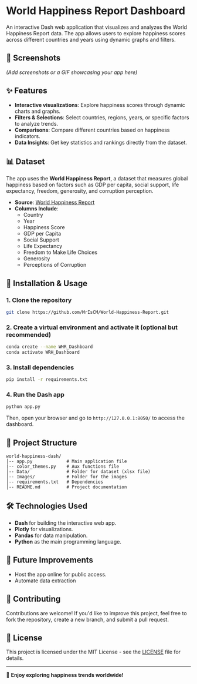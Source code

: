 # World Happiness Report Dashboard

An interactive Dash web application that visualizes and analyzes the World Happiness Report data. The app allows users to explore happiness scores across different countries and years using dynamic graphs and filters.

## 📸 Screenshots
*(Add screenshots or a GIF showcasing your app here)*

## ✨ Features
- **Interactive visualizations**: Explore happiness scores through dynamic charts and graphs.
- **Filters & Selections**: Select countries, regions, years, or specific factors to analyze trends.
- **Comparisons**: Compare different countries based on happiness indicators.
- **Data Insights**: Get key statistics and rankings directly from the dataset.

## 📊 Dataset
The app uses the **World Happiness Report**, a dataset that measures global happiness based on factors such as GDP per capita, social support, life expectancy, freedom, generosity, and corruption perception.

- **Source**: [World Happiness Report](https://worldhappiness.report/)
- **Columns Include**:
  - Country
  - Year
  - Happiness Score
  - GDP per Capita
  - Social Support
  - Life Expectancy
  - Freedom to Make Life Choices
  - Generosity
  - Perceptions of Corruption

## 🚀 Installation & Usage
### **1. Clone the repository**
```bash
git clone https://github.com/MrIsCM/World-Happiness-Report.git
```

### **2. Create a virtual environment and activate it (optional but recommended)**
```bash
conda create --name WHR_Dashboard
conda activate WRH_Dashboard
```

### **3. Install dependencies**
```bash
pip install -r requirements.txt
```

### **4. Run the Dash app**
```bash
python app.py
```
Then, open your browser and go to `http://127.0.0.1:8050/` to access the dashboard.

## 📂 Project Structure
```
world-happiness-dash/
│-- app.py             # Main application file
|-- color_themes.py    # Aux functions file
│-- Data/              # Folder for dataset (xlsx file)
│-- Images/            # Folder for the images
│-- requirements.txt   # Dependencies
│-- README.md          # Project documentation
```

## 🛠 Technologies Used
- **Dash** for building the interactive web app.
- **Plotly** for visualizations.
- **Pandas** for data manipulation.
- **Python** as the main programming language.

## 🔮 Future Improvements
- Host the app online for public access.
- Automate data extraction

## 🤝 Contributing
Contributions are welcome! If you'd like to improve this project, feel free to fork the repository, create a new branch, and submit a pull request.

## 📜 License
This project is licensed under the MIT License - see the [LICENSE](LICENSE) file for details.

---

🚀 **Enjoy exploring happiness trends worldwide!**



